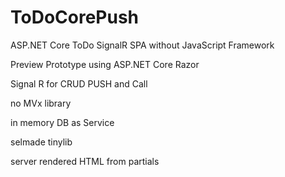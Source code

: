 # ToDoCorePush
ASP.NET Core ToDo SignalR SPA without JavaScript Framework

Preview Prototype using ASP.NET Core Razor

Signal R for CRUD PUSH and Call

no MVx library

in memory DB as Service 

selmade tinylib

server rendered HTML from partials


